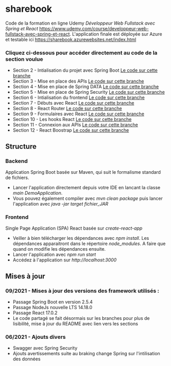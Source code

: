 # sharebook

Code de la formation en ligne Udemy *Développeur Web Fullstack avec Spring et React*
https://www.udemy.com/course/developpeur-web-fullstack-avec-spring-et-react.
L'application finale est déployée sur Azure et testable ici https://sharebook.azurewebsites.net/index.html


### Cliquez ci-dessous pour accéder directement au code de la section voulue

- Section 2 - Intialisation du projet avec Spring Boot  [Le code sur cette branche](https://github.com/smaestri/sharebook-092021/tree/Section2/Init)
- Section 3 - Mise en place des APIs  [Le code sur cette branche](https://github.com/smaestri/sharebook-092021/tree/Section3/MVC)
- Section 4 - Mise en place de Spring DATA  [Le code sur cette branche](https://github.com/smaestri/sharebook-092021/tree/Section4/DATA)
- Section 5 - Mise en place de Spring Security  [Le code sur cette branche](https://github.com/smaestri/sharebook-092021/tree/Section5/Security)
- Section 6 - Intialisation du frontend  [Le code sur cette branche](https://github.com/smaestri/sharebook-092021/tree/Section6/Init-Front)
- Section 7 - Débuts avec React [Le code sur cette branche](https://github.com/smaestri/sharebook-092021/tree/Section7/React)
- Section 8 - React Router [Le code sur cette branche](https://github.com/smaestri/sharebook-092021/tree/Section8/Router)
- Section 9 - Formulaires avec React [Le code sur cette branche](https://github.com/smaestri/sharebook-092021/tree/Section9/Forms)
- Section 10 - Les hooks React [Le code sur cette branche](https://github.com/smaestri/sharebook-092021/tree/Section10/Hooks)
- Section 11 - Connexion aux APIs [Le code sur cette branche](https://github.com/smaestri/sharebook-092021/tree/Section11/ConnectAPIs)
- Section 12 - React Boostrap [Le code sur cette branche](https://github.com/smaestri/sharebook-092021/tree/Section12/Bootstrap)

## Structure

### Backend
Application Spring Boot basée sur Maven, qui suit le formalisme standard de fichiers.

- Lancer l'application directement depuis votre IDE en lancant la classe *main DemoApplication*.
- Vous pouvez également compiler avec *mvn clean package* puis lancer l'application avec *java -jar target fichier_JAR*

### Frontend
Single Page Application (SPA) React basée sur *create-react-app*

- Veiller à bien télécharger les dépendances avec *npm install*. Les dépendances apparaitront dans le répertoire *node_modules*. A faire que quand on modifie les dépendances ensuite.
- Lancer l'application avec *npm run start*
- Accédez à l'application sur *http://localhost:3000*

## Mises à jour

### 09/2021 - Mises à jour des versions des framework utilisés :
- Passage Spring Boot en version 2.5.4
- Passage NodeJs nouvelle LTS 14.18.0
- Passage React 17.0.2
- Le code partagé se fait désormais sur les branches pour plus de lisibilité, mise à jour du README avec lien vers les sections

### 06/2021 - Ajouts divers
- Swagger avec Spring Security
- Ajouts avertissements suite au braking change Spring sur l'intilisation des données

